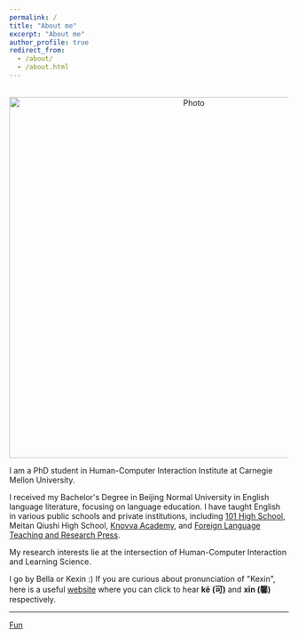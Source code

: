 ```yaml
---
permalink: /
title: "About me"
excerpt: "About me"
author_profile: true
redirect_from: 
  - /about/
  - /about.html
---
```

<p align="center">
  <img src="https://kexin-yang.github.io/files/kexin.jpg?raw=true" alt="Photo" style="width: 650px;"/>
</p>

I am a PhD student in Human-Computer Interaction Institute at Carnegie Mellon University. 

I received my Bachelor's Degree in Beijing Normal University in English language literature, focusing on language education. I have taught English in various public schools and private institutions, including [101 High School](https://en.wikipedia.org/wiki/Beijing_101_Middle_School), Meitan Qiushi High School, [Knovva Academy](https://www.knovva.com), and [Foreign Language Teaching and Research Press](http://en.fltrp.com).
 
My research interests lie at the intersection of Human-Computer Interaction and Learning Science.    

I go by Bella or Kexin :) If you are curious about pronunciation of "Kexin", here is a useful [website](https://chinese.yabla.com/chinese-pinyin-chart.php) where you can click to hear **kě (可)** and **xīn (馨)** respectively.


  ---
[Fun](https://sites.google.com/view/kexinfun/home)